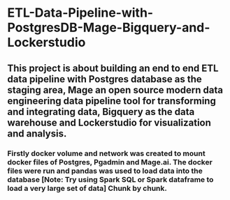 # ETL-Data-Pipeline-with-PostgresDB-Mage-Bigquery-and-Lockerstudio
## This project is about building an end to end ETL data pipeline with Postgres database as the staging area, Mage an open source modern data engineering data pipeline tool for transforming and integrating data, Bigquery as the data warehouse and Lockerstudio for visualization and analysis.

### Firstly docker volume and network was created to mount docker files of Postgres, Pgadmin and Mage.ai. The docker files were run and pandas was used to load data into the database [Note: Try using Spark SQL or Spark dataframe to load a very large set of data] Chunk by chunk.
